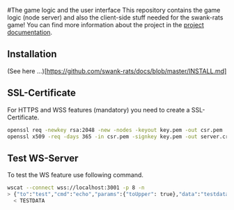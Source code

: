 #The game logic and the user interface
This repository contains the game logic (node server) and also the client-side stuff needed for the swank-rats game!
You can find more information about the project in the [project documentation](https://github.com/swank-rats/docs).

## Installation
(See here ...)[https://github.com/swank-rats/docs/blob/master/INSTALL.md]

## SSL-Certificate
For HTTPS and WSS features (mandatory) you need to create a SSL-Certificate.

```bash
openssl req -newkey rsa:2048 -new -nodes -keyout key.pem -out csr.pem
openssl x509 -req -days 365 -in csr.pem -signkey key.pem -out server.crt
```

## Test WS-Server
To test the WS feature use following command.

```bash
wscat --connect wss://localhost:3001 -p 8 -n
> {"to":"test","cmd":"echo","params":{"toUpper": true},"data":"testdata"}
  < TESTDATA
```
